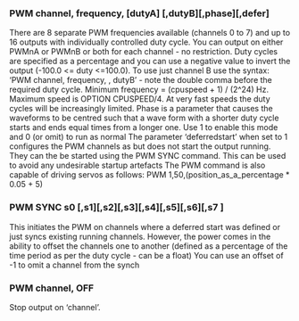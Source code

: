 

### PWM channel, frequency, [dutyA] [,dutyB][,phase][,defer]

There are 8 separate PWM frequencies available (channels 0 to 7) and up to 16 outputs with individually controlled duty cycle. You can output on either PWMnA or PWMnB or both for each channel - no restriction. Duty cycles are specified as a percentage and you can use a negative value to invert the output (-100.0 <= duty <=100.0). To use just channel B use the syntax: ‘PWM channel, frequency, , dutyB’ - note the double comma before the required duty cycle. Minimum frequency = (cpuspeed + 1) / (2^24) Hz. Maximum speed is OPTION CPUSPEED/4. At very fast speeds the duty cycles will be increasingly limited. Phase is a parameter that causes the waveforms to be centred such that a wave form with a shorter duty cycle starts and ends equal times from a longer one. Use 1 to enable this mode and 0 (or omit) to run as normal The parameter ‘deferredstart’ when set to 1 configures the PWM channels as but does not start the output running. They can the be started using the PWM SYNC command. This can be used to avoid any undesirable startup artefacts The PWM command is also capable of driving servos as follows: PWM 1,50,(position_as_a_percentage * 0.05 + 5)

### PWM SYNC s0 [,s1][,s2][,s3][,s4][,s5][,s6][,s7 ]

This initiates the PWM on channels where a deferred start was defined or just syncs existing running channels. However, the power comes in the ability to offset the channels one to another (defined as a percentage of the time period as per the duty cycle - can be a float) You can use an offset of -1 to omit a channel from the synch

### PWM channel, OFF

Stop output on ‘channel’.